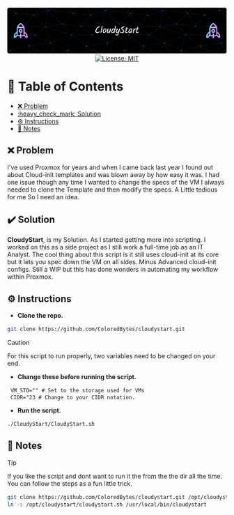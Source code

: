 <p align="center">
  <img src="./assets/github-header-image.png" alt="Header">
  <a href="https://opensource.org/licenses/MIT">
    <img src="https://img.shields.io/badge/License-MIT-yellow.svg" alt="License: MIT">
  </a>
</p>

# :link: Table of Contents

- [:x: Problem](#x-problem)
- [:heavy\_check\_mark: Solution](#heavy_check_mark-solution)
- [:gear: Instructions](#gear-instructions)
- [:memo: Notes](#memo-notes)


## :x: Problem

I've used Proxmox for years and when I came back last year I found out about Cloud-init templates and was blown away by how easy it was. I had one issue though any time I wanted to change the specs of the VM I always needed to clone the Template and then modify the specs. A Little tedious for me So I need an idea. 

## :heavy_check_mark: Solution

**CloudyStart**, is my Solution. As I started getting more into scripting. I worked on this as a side project as I still work a full-time job as an IT Analyst. The cool thing about this script is it still uses cloud-init at its core but it lets you spec down the VM on all sides. Minus Advanced cloud-init configs. Still a WIP but this has done wonders in automating my workflow within Proxmox.

## :gear: Instructions

- **Clone the repo.**

```bash
git clone https://github.com/ColoredBytes/cloudystart.git
```

> [!CAUTION]
> For this script to run properly, two variables need to be changed on your end.<br>
> -  **Change these before running the script.**

```
 VM_STO="" # Set to the storage used for VMs
 CIDR="23 # Change to your CIDR notation.
```

- **Run the script.**
 
 ```bash
./CloudyStart/CloudyStart.sh
```


## :memo: Notes
> [!TIP]
> If you like the script and dont want to run it the from the the dir all the time. You can follow the steps as a fun little trick.

```bash
git clone https://github.com/ColoredBytes/cloudystart.git /opt/cloudystart
ln -s /opt/cloudystart/cloudystart.sh /usr/local/bin/cloudystart
```

